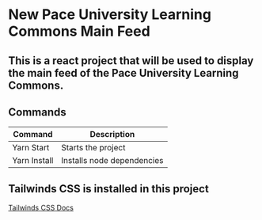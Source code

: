 # New Pace University Learning Commons Main Feed

## This is a react project that will be used to display the main feed of the Pace University Learning Commons.

## Commands

| Command | Description |
| -------- | ------- |
| Yarn Start | Starts the project |
| Yarn Install | Installs node dependencies |

## Tailwinds CSS is installed in this project

[Tailwinds CSS Docs](https://tailwindcss.com/docs/installation)
